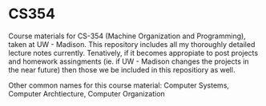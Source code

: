 # CS354
Course materials for CS-354 (Machine Organization and Programming), taken at UW - Madison.
This repository includes all my thoroughly detailed lecture notes currently. Tenatively, if it becomes appropiate to post projects and homework assingments (ie. if UW - Madison changes the projects in the near future) then those we be included in this repositiory as well.

Other common names for this course material: Computer Systems, Computer Archtiecture, Computer Organization
